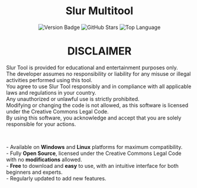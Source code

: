 <h1 align="center">Slur Multitool</h1>

<p align="center">
	<img src="https://img.shields.io/badge/Version-1.0.0-7f5af0" alt="Version Badge">
	<img src="https://img.shields.io/github/stars/sluroq/slur-tool?style=flat&label=Stars&color=7f5af0" alt="GitHub Stars">
	<img src="https://img.shields.io/github/languages/top/sluroq/slur-tool?color=7f5af0" alt="Top Language">
</p>

<h1 align="center"> <strong>DISCLAIMER</strong> </h1>

<p align="left">
Slur Tool is provided for educational and entertainment purposes only.<br>
The developer assumes no responsibility or liability for any misuse or illegal activities performed using this tool.<br>
You agree to use Slur Tool responsibly and in compliance with all applicable laws and regulations in your country.<br>
Any unauthorized or unlawful use is strictly prohibited.<br>
Modifying or changing the code is not allowed, as this software is licensed under the Creative Commons Legal Code.<br>
By using this software, you acknowledge and accept that you are solely responsible for your actions.
</p>

<br>

<p align="left">
    - Available on <strong>Windows</strong> and <strong>Linux</strong> platforms for maximum compatibility.<br>
    - Fully <strong>Open Source</strong>, licensed under the Creative Commons Legal Code with no <strong>modifications</strong> allowed.<br>
    - <strong>Free</strong> to download and <strong>easy</strong> to use, with an intuitive interface for both beginners and experts.<br>
    - Regularly updated to add new features.<br>
</p>
	

